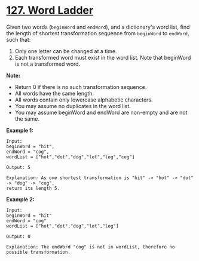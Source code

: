 # [127. Word Ladder](https://leetcode.com/problems/word-ladder/)

Given two words (`beginWord` and `endWord`), and a dictionary's word list, find the length of shortest transformation sequence from `beginWord` to `endWord`, such that:

1. Only one letter can be changed at a time.
2. Each transformed word must exist in the word list. Note that beginWord is not a transformed word.

**Note:**
* Return 0 if there is no such transformation sequence.
* All words have the same length.
* All words contain only lowercase alphabetic characters.
* You may assume no duplicates in the word list.
* You may assume beginWord and endWord are non-empty and are not the same.

**Example 1:**
```
Input:
beginWord = "hit",
endWord = "cog",
wordList = ["hot","dot","dog","lot","log","cog"]

Output: 5

Explanation: As one shortest transformation is "hit" -> "hot" -> "dot" -> "dog" -> "cog",
return its length 5.
```
**Example 2:**
```
Input:
beginWord = "hit"
endWord = "cog"
wordList = ["hot","dot","dog","lot","log"]

Output: 0

Explanation: The endWord "cog" is not in wordList, therefore no possible transformation.
```
